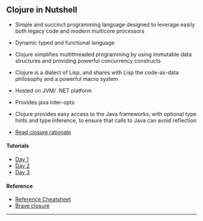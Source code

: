 ## Clojure in Nutshell

- Simple and succinct programming language designed to leverage easily
  both legacy code and modern multicore processors
  
- Dynamic typed and functional language

- Clojure simplifies multithreaded programming by using immutable data structures 
and providing powerful concurrency constructs

- Clojure is a dialect of Lisp, and shares with Lisp the code-as-data philosophy and a powerful macro system

- Hosted on JVM/ .NET platform

- Provides java inter-opts 

- Clojure provides easy access to the Java frameworks, with optional type hints and type inference, to ensure that calls to Java can avoid reflection

- [Read closure rationale](https://clojure.org/about/rationale)

#### Tutorials
- [Day 1](day1.md)
- [Day 2](day2.md)
- [Day 3](day3.md)

#### Reference

- [Reference Cheatsheet](http://jafingerhut.github.io/cheatsheet/clojuredocs/cheatsheet-tiptip-cdocs-summary.html)
- [Brave closure](https://www.braveclojure.com/getting-started/)

---

